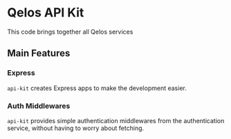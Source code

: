# Qelos API Kit

This code brings together all Qelos services

## Main Features

### Express

`api-kit` creates Express apps to make the development easier.

### Auth Middlewares

`api-kit` provides simple authentication middlewares from the authentication service, without having to worry about fetching.
